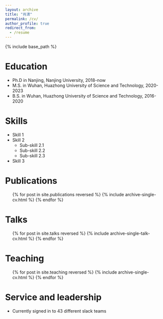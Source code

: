 ```yaml
---
layout: archive
title: "肖潇"
permalink: /cv/
author_profile: true
redirect_from:
  - /resume
---
```


{% include base_path %}

Education
======
* Ph.D in Nanjing, Nanjing University, 2018-now
* M.S. in Wuhan, Huazhong University of Science and Technology, 2020-2023
* B.S. in Wuhan, Huazhong University of Science and Technology, 2016-2020
  
Skills
======
* Skill 1
* Skill 2
  * Sub-skill 2.1
  * Sub-skill 2.2
  * Sub-skill 2.3
* Skill 3

Publications
======
  <ul>{% for post in site.publications reversed %}
    {% include archive-single-cv.html %}
  {% endfor %}</ul>
  
Talks
======
  <ul>{% for post in site.talks reversed %}
    {% include archive-single-talk-cv.html  %}
  {% endfor %}</ul>
  
Teaching
======
  <ul>{% for post in site.teaching reversed %}
    {% include archive-single-cv.html %}
  {% endfor %}</ul>
  
Service and leadership
======
* Currently signed in to 43 different slack teams
